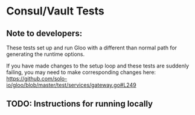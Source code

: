 # Consul/Vault Tests

## Note to developers:
These tests set up and run Gloo with a different than normal path for generating the runtime options.

If you have made changes to the setup loop and these tests are suddenly failing, you may need to make corresponding 
changes here: https://github.com/solo-io/gloo/blob/master/test/services/gateway.go#L249

## TODO: Instructions for running locally 

